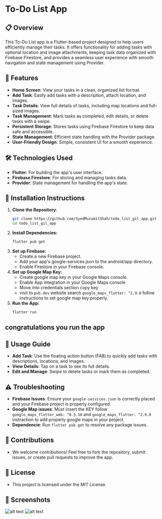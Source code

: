 # To-Do List App

## 📋 Overview
This To-Do List app is a Flutter-based project designed to help users efficiently manage their tasks. It offers functionality for adding tasks with optional location and image attachments, keeping task data organized with Firebase Firestore, and provides a seamless user experience with smooth navigation and state management using Provider.

## 🚀 Features
- **Home Screen**: View your tasks in a clean, organized list format.
- **Add Task**: Easily add tasks with a description, attach location, and images.
- **Task Details**: View full details of tasks, including map locations and full-sized images.
- **Task Management**: Mark tasks as completed, edit details, or delete tasks with a swipe.
- **Persistent Storage**: Stores tasks using Firebase Firestore to keep data safe and accessible.
- **State Management**: Efficient state handling with the Provider package.
- **User-Friendly Design**: Simple, consistent UI for a smooth experience.

## 🛠️ Technologies Used
- **Flutter**: For building the app's user interface.
- **Firebase Firestore**: For storing and managing tasks data.
- **Provider**: State management for handling the app's state.

## 📲 Installation Instructions
1. **Clone the Repository**:
   ```bash
   git clone https://github.com/SyedMuzamilShah/todo_list_gil_app.git
   cd todo_list_gil_app
2. **Install Dependencies:**
    ```bash
    flutter pub get
3. **Set up Firebase:**
    - Create a new Firebase project.
    - Add your app's google-services.json to the android/app directory.
    - Enable Firestore in your Firebase console.
4. **Set up Google Map Key:**
    - Create google map key in your Google Maps console.
    - Enable App integration in your Google Maps console
    - Move into credentials section copy key
    - visit to `pub.dev` website search `google_maps_flutter: ^2.9.0` follow instructions to set google map key properly.
4. **Run the App:**
    ```bash
    flutter run

## congratulations you run the app

## 🚀 Usage Guide
- **Add Task**: Use the floating action button (FAB) to quickly add tasks with descriptions, locations, and images.
- **View Details**: Tap on a task to see its full details.
- **Edit and Manage**: Swipe to delete tasks or mark them as completed.

## ⚠️ Troubleshooting
- **Firebase Issues**: Ensure your `google-services.json` is correctly placed and your Firebase project is properly configured.
- **Google Map issues**: Must insert the KEY follow `google_maps_flutter_web: ^0.5.10` and `google_maps_flutter: ^2.9.0` instraction to add properly google maps in your project.
- **Dependencie**: Run `flutter pub get` to resolve any package issues.

## 🤝 Contributions
- We welcome contributions! Feel free to fork the repository, submit issues, or create pull requests to improve the app.

## 📄 License
- This project is licensed under the MIT License.

## 📸 Screenshots
![alt text](<Screenshot 2024-10-19 210400.png>)
![alt text](<Screenshot 2024-10-19 210218.png>)